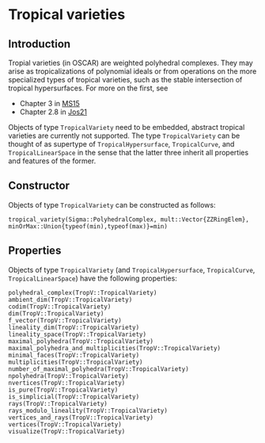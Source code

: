 # Tropical varieties

## Introduction
Tropial varieties (in OSCAR) are weighted polyhedral complexes.  They may arise as tropicalizations of polynomial ideals or from operations on the more specialized types of tropical varieties, such as the stable intersection of tropical hypersurfaces.  For more on the first, see
- Chapter 3 in [MS15](@cite)
- Chapter 2.8 in [Jos21](@cite)

Objects of type `TropicalVariety` need to be embedded, abstract tropical varieties are currently not supported.  The type `TropicalVariety` can be thought of as supertype of `TropicalHypersurface`, `TropicalCurve`, and `TropicalLinearSpace` in the sense that the latter three inherit all properties and features of the former.

## Constructor
Objects of type `TropicalVariety` can be constructed as follows:
```@docs
tropical_variety(Sigma::PolyhedralComplex, mult::Vector{ZZRingElem}, minOrMax::Union{typeof(min),typeof(max)}=min)
```

## Properties
Objects of type `TropicalVariety` (and `TropicalHypersurface`, `TropicalCurve`, `TropicalLinearSpace`) have the following properties:
```@docs
polyhedral_complex(TropV::TropicalVariety)
ambient_dim(TropV::TropicalVariety)
codim(TropV::TropicalVariety)
dim(TropV::TropicalVariety)
f_vector(TropV::TropicalVariety)
lineality_dim(TropV::TropicalVariety)
lineality_space(TropV::TropicalVariety)
maximal_polyhedra(TropV::TropicalVariety)
maximal_polyhedra_and_multiplicities(TropV::TropicalVariety)
minimal_faces(TropV::TropicalVariety)
multiplicities(TropV::TropicalVariety)
number_of_maximal_polyhedra(TropV::TropicalVariety)
npolyhedra(TropV::TropicalVariety)
nvertices(TropV::TropicalVariety)
is_pure(TropV::TropicalVariety)
is_simplicial(TropV::TropicalVariety)
rays(TropV::TropicalVariety)
rays_modulo_lineality(TropV::TropicalVariety)
vertices_and_rays(TropV::TropicalVariety)
vertices(TropV::TropicalVariety)
visualize(TropV::TropicalVariety)
```
